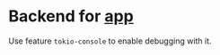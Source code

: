 # Backend for [app](https://github.com/Trevrosa/WorkReminders)

Use feature `tokio-console` to enable debugging with it.

